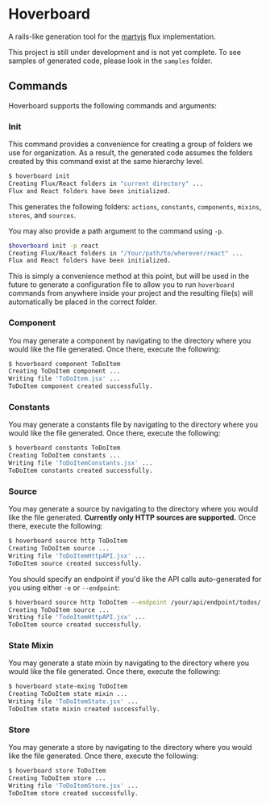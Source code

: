 # Hoverboard

A rails-like generation tool for the [martyjs](http://www.martyjs.org) flux
implementation.

This project is still under development and is not yet complete. To see samples
of generated code, please look in the `samples` folder.

## Commands

Hoverboard supports the following commands and arguments:

### Init

This command provides a convenience for creating a group of folders we use for
organization. As a result, the generated code assumes the folders created by
this command exist at the same hierarchy level.

```bash
$ hoverboard init
Creating Flux/React folders in "current directory" ...
Flux and React folders have been initialized.
```

This generates the following folders: `actions`, `constants`, `components`,
`mixins`, `stores`, and `sources`.

You may also provide a path argument to the command using `-p`.

```bash
$hoverboard init -p react
Creating Flux/React folders in "/Your/path/to/wherever/react" ...
Flux and React folders have been initialized.
```

This is simply a convenience method at this point, but will be used in the
future to generate a configuration file to allow you to run `hoverboard`
commands from anywhere inside your project and the resulting file(s) will
automatically be placed in the correct folder.

### Component

You may generate a component by navigating to the directory where you would like
the file generated. Once there, execute the following:

```bash
$ hoverboard component ToDoItem
Creating ToDoItem component ...
Writing file 'ToDoItem.jsx' ...
ToDoItem component created successfully.
```

### Constants

You may generate a constants file by navigating to the directory where you would like
the file generated. Once there, execute the following:

```bash
$ hoverboard constants ToDoItem
Creating ToDoItem constants ...
Writing file 'ToDoItemConstants.jsx' ...
ToDoItem constants created successfully.
```

### Source

You may generate a source by navigating to the directory where you would like
the file generated. **Currently only HTTP sources are supported.** Once there, execute the following:

```bash
$ hoverboard source http ToDoItem
Creating ToDoItem source ...
Writing file 'ToDoItemHttpAPI.jsx' ...
ToDoItem source created successfully.
```

You should specify an endpoint if you'd like the API calls auto-generated for
you using either `-e` or `--endpoint`:

```bash
$ hoverboard source http ToDoItem --endpoint /your/api/endpoint/todos/
Creating ToDoItem source ...
Writing file 'TodoItemHttpAPI.jsx' ...
ToDoItem source created successfully.
```

### State Mixin

You may generate a state mixin by navigating to the directory where you would like
the file generated. Once there, execute the following:

```bash
$ hoverboard state-mxing ToDoItem
Creating ToDoItem state mixin ...
Writing file 'ToDoItemState.jsx' ...
ToDoItem state mixin created successfully.
```

### Store

You may generate a store by navigating to the directory where you would like
the file generated. Once there, execute the following:

```bash
$ hoverboard store ToDoItem
Creating ToDoItem store ...
Writing file 'ToDoItemStore.jsx' ...
ToDoItem store created successfully.
```
